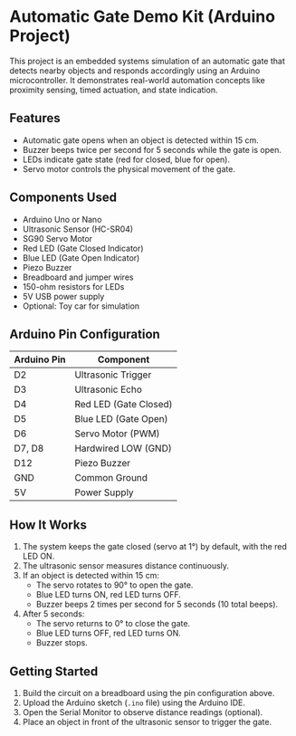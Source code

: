 # Automatic Gate Demo Kit (Arduino Project)

This project is an embedded systems simulation of an automatic gate that detects nearby objects and responds accordingly using an Arduino microcontroller. It demonstrates real-world automation concepts like proximity sensing, timed actuation, and state indication.

## Features
- Automatic gate opens when an object is detected within 15 cm.
- Buzzer beeps twice per second for 5 seconds while the gate is open.
- LEDs indicate gate state (red for closed, blue for open).
- Servo motor controls the physical movement of the gate.

## Components Used
- Arduino Uno or Nano
- Ultrasonic Sensor (HC-SR04)
- SG90 Servo Motor
- Red LED (Gate Closed Indicator)
- Blue LED (Gate Open Indicator)
- Piezo Buzzer
- Breadboard and jumper wires
- 150-ohm resistors for LEDs
- 5V USB power supply
- Optional: Toy car for simulation

## Arduino Pin Configuration

| Arduino Pin | Component               |
|-------------|--------------------------|
| D2          | Ultrasonic Trigger       |
| D3          | Ultrasonic Echo          |
| D4          | Red LED (Gate Closed)    |
| D5          | Blue LED (Gate Open)     |
| D6          | Servo Motor (PWM)        |
| D7, D8      | Hardwired LOW (GND)      |
| D12         | Piezo Buzzer             |
| GND         | Common Ground            |
| 5V          | Power Supply             |

## How It Works

1. The system keeps the gate closed (servo at 1°) by default, with the red LED ON.
2. The ultrasonic sensor measures distance continuously.
3. If an object is detected within 15 cm:
   - The servo rotates to 90° to open the gate.
   - Blue LED turns ON, red LED turns OFF.
   - Buzzer beeps 2 times per second for 5 seconds (10 total beeps).
4. After 5 seconds:
   - The servo returns to 0° to close the gate.
   - Blue LED turns OFF, red LED turns ON.
   - Buzzer stops.

## Getting Started

1. Build the circuit on a breadboard using the pin configuration above.
2. Upload the Arduino sketch (`.ino` file) using the Arduino IDE.
3. Open the Serial Monitor to observe distance readings (optional).
4. Place an object in front of the ultrasonic sensor to trigger the gate.

